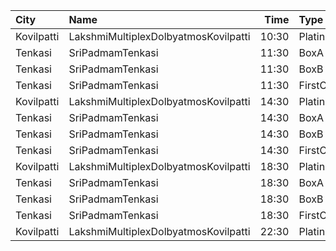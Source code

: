 | City       | Name                                 |  Time | Type       | Price | Capacity | Booked |
| :--------- | :----------------------------------- | ----: | :--------- | ----: | -------: | -----: |
| Kovilpatti | LakshmiMultiplexDolbyatmosKovilpatti | 10:30 | Platinum   |  100₹ |      208 |    104 |
| Tenkasi    | SriPadmamTenkasi                     | 11:30 | BoxA       |  150₹ |       18 |     18 |
| Tenkasi    | SriPadmamTenkasi                     | 11:30 | BoxB       |  150₹ |       10 |     10 |
| Tenkasi    | SriPadmamTenkasi                     | 11:30 | FirstClass |  130₹ |      397 |     42 |
| Kovilpatti | LakshmiMultiplexDolbyatmosKovilpatti | 14:30 | Platinum   |  100₹ |      208 |    104 |
| Tenkasi    | SriPadmamTenkasi                     | 14:30 | BoxA       |  150₹ |       18 |     18 |
| Tenkasi    | SriPadmamTenkasi                     | 14:30 | BoxB       |  150₹ |       10 |     10 |
| Tenkasi    | SriPadmamTenkasi                     | 14:30 | FirstClass |  130₹ |      397 |     42 |
| Kovilpatti | LakshmiMultiplexDolbyatmosKovilpatti | 18:30 | Platinum   |  100₹ |      208 |    104 |
| Tenkasi    | SriPadmamTenkasi                     | 18:30 | BoxA       |  150₹ |       18 |     18 |
| Tenkasi    | SriPadmamTenkasi                     | 18:30 | BoxB       |  150₹ |       10 |     10 |
| Tenkasi    | SriPadmamTenkasi                     | 18:30 | FirstClass |  130₹ |      397 |     42 |
| Kovilpatti | LakshmiMultiplexDolbyatmosKovilpatti | 22:30 | Platinum   |  100₹ |      208 |    104 |